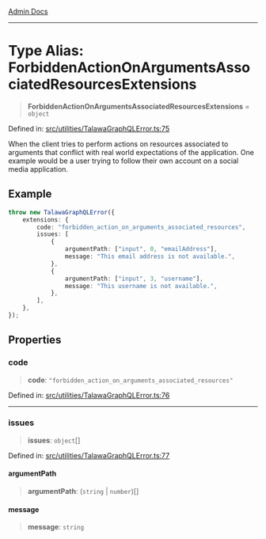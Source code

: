 [Admin Docs](/)

***

# Type Alias: ForbiddenActionOnArgumentsAssociatedResourcesExtensions

> **ForbiddenActionOnArgumentsAssociatedResourcesExtensions** = `object`

Defined in: [src/utilities/TalawaGraphQLError.ts:75](https://github.com/PalisadoesFoundation/talawa-api/blob/ba7157ff8b26bc2c54d7ad9ad4d0db0ff21eda4d/src/utilities/TalawaGraphQLError.ts#L75)

When the client tries to perform actions on resources associated to arguments that conflict with real world expectations of the application. One example would be a user trying to follow their own account on a social media application.

## Example

```ts
throw new TalawaGraphQLError({
	extensions: {
		code: "forbidden_action_on_arguments_associated_resources",
		issues: [
			{
				argumentPath: ["input", 0, "emailAddress"],
				message: "This email address is not available.",
			},
			{
				argumentPath: ["input", 3, "username"],
				message: "This username is not available.",
			},
		],
	},
});
```

## Properties

### code

> **code**: `"forbidden_action_on_arguments_associated_resources"`

Defined in: [src/utilities/TalawaGraphQLError.ts:76](https://github.com/PalisadoesFoundation/talawa-api/blob/ba7157ff8b26bc2c54d7ad9ad4d0db0ff21eda4d/src/utilities/TalawaGraphQLError.ts#L76)

***

### issues

> **issues**: `object`[]

Defined in: [src/utilities/TalawaGraphQLError.ts:77](https://github.com/PalisadoesFoundation/talawa-api/blob/ba7157ff8b26bc2c54d7ad9ad4d0db0ff21eda4d/src/utilities/TalawaGraphQLError.ts#L77)

#### argumentPath

> **argumentPath**: (`string` \| `number`)[]

#### message

> **message**: `string`
